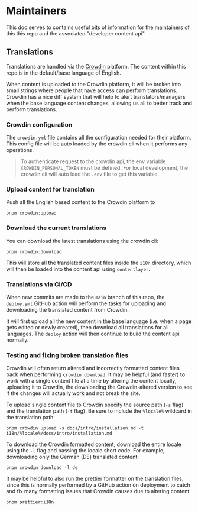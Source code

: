 # Maintainers

This doc serves to contains useful bits of information for the maintainers of
this this repo and the associated "developer content api".

## Translations

Translations are handled via the [Crowdin](https://solana.crowdin.com/)
platform. The content within this repo is in the default/base language of
English.

When content is uploaded to the Crowdin platform, it will be broken into small
strings where people that have access can perform translations. Crowdin has a
nice diff system that will help to alert translators/managers when the base
language content changes, allowing us all to better track and perform
translations.

### Crowdin configuration

The `crowdin.yml` file contains all the configuration needed for their platform.
This config file will be auto loaded by the crowdin cli when it performs any
operations.

> To authenticate request to the crowdin api, the env variable
> `CROWDIN_PERSONAL_TOKEN` must be defined. For local development, the crowdin
> cli will auto load the `.env` file to get this variable.

### Upload content for translation

Push all the English based content to the Crowdin platform to

```shell
pnpm crowdin:upload
```

### Download the current translations

You can download the latest translations using the crowdin cli:

```shell
pnpm crowdin:download
```

This will store all the translated content files inside the `i18n` directory,
which will then be loaded into the content api using `contentlayer`.

### Translations via CI/CD

When new commits are made to the `main` branch of this repo, the `deploy.yml`
GitHub action will perform the tasks for uploading and downloading the
translated content from Crowdin.

It will first upload all the new content in the base language (i.e. when a page
gets edited or newly created), then download all translations for all languages.
The `deploy` action will then continue to build the content api normally.

### Testing and fixing broken translation files

Crowdin will often return altered and incorrectly formatted content files back
when performing `crowdin download`. It may be helpful (and faster) to work with
a single content file at a time by altering the content locally, uploading it to
Crowdin, the downloading the Crowdin-altered version to see if the changes will
actually work and not break the site.

To upload single content file to Crowdin specify the source path (`-s` flag) and
the translation path (`-t` flag). Be sure to include the `%locale%` wildcard in
the translation path:

```shell
pnpm crowdin upload -s docs/intro/installation.md -t i18n/%locale%/docs/intro/installation.md
```

To download the Crowdin formatted content, download the entire locale using the
`-l` flag and passing the locale short code. For example, downloading only the
German (DE) translated content:

```shell
pnpm crowdin download -l de
```

It may be helpful to also run the prettier formatter on the translation files,
since this is normally performed by a GitHub action on deployment to catch and
fix many formatting issues that Crowdin causes due to altering content:

```shell
pnpm prettier:i18n
```
